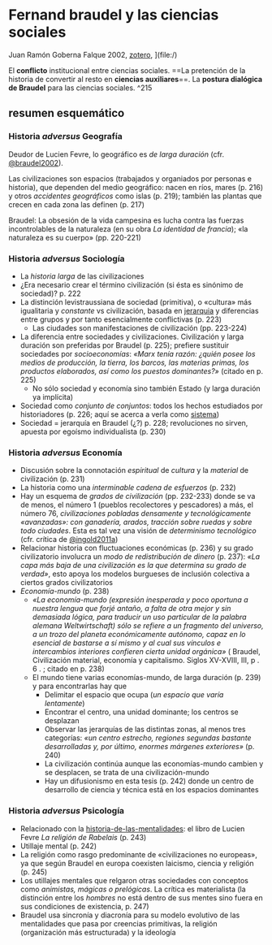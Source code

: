 # Fernand braudel y las ciencias sociales

Juan Ramón Goberna Falque 2002, [zotero](zotero://select/items/@gobernafalque2002), ](file:/)

El **conflicto** institucional entre ciencias sociales. ==La pretención de la historia de convertir al resto en **ciencias auxiliares**==. La **postura dialógica de Braudel** para las ciencias sociales. ^215

## resumen esquemático

### Historia *adversus* Geografía

Deudor de Lucien Fevre, lo geográfico es *de larga duración* (cfr. [@braudel2002](@braudel2002.md)).

Las civilizaciones son espacios (trabajados y organiados por personas e historia), que dependen del medio geográfico: nacen en ríos, mares (p. 216) y otros *accidentes geográficos* como islas (p. 219); también las plantas que crecen en cada zona las definen (p. 217)

Braudel: La obsesión de la vida campesina es lucha contra las fuerzas incontrolables de la naturaleza (en su obra *La identidad de francia*); «la naturaleza es su cuerpo» (pp. 220-221)

### Historia *adversus* Sociología

* La *historia larga* de las civilizaciones
* ¿Era necesario crear el término civilización (si ésta es sinónimo de sociedad)? p. 222
* La distinción levistraussiana de sociedad (primitiva), o «cultura» más igualitaria y *constante* vs civilización, basada en [jerarquia](jerarquia.md) y diferencias entre grupos y por tanto esencialmente conflictivas (p. 223)
  * Las ciudades son manifestaciones de civilización (pp. 223-224)
* La diferencia entre sociedades y civilizaciones. Civilización y larga duración son preferidas por Braudel (p. 225); prefiere sustituir sociedades por *socioeconomías*: *«Marx tenía razón: ¿quién posee los medios de producción, la tierra, los barcos, las materias primas, los productos elaborados, así como los puestos dominantes?»* (citado en p. 225)
  * No sólo sociedad y economía sino también Estado (y larga duración ya implícita)
* Sociedad como *conjunto de conjuntos*: todos los hechos estudiados por historiadores (p. 226; aquí se acerca a verla como [sistema](sistema.md))
* Sociedad = jerarquía en Braudel (¿?) p. 228; revoluciones no sirven, apuesta por egoísmo individualista (p. 230)

### Historia *adversus* Economía

* Discusión sobre la connotación *espiritual* de *cultura* y la *material* de civilización (p. 231)
* La historia como una *interminable cadena de esfuerzos* (p. 232)
* Hay un esquema de *grados de civilización* (pp. 232-233) donde se va de menos, el número 1 (pueblos recolectores y pescadores) a más, el número 76, *civilizaciones pobladas densamente y tecnológicamente «avanzadas»: con ganadería, arados, tracción sobre ruedas y sobre todo ciudades*. Esta es tal vez una visión de *determinismo tecnológico* (cfr. crítica de [@ingold2011a](@ingold2011a.md))
* Relacionar historia con fluctuaciones económicas (p. 236) y su grado civilizatorio involucra un *modo de redistribución de dinero* (p. 237): *«La capa más baja de una civilización es la que determina su grado de verdad»*, esto apoya los modelos burgueses de inclusión colectiva a ciertos grados civilizatorios
* *Economía-mundo* (p. 238)
  * *«La economía-mundo (expresión inesperada y poco oportuna a nuestra lengua que forjé antaño, a falta de otra mejor y sin demasiada lógica, para traducir un uso particular de la palabra alemana Weltwirtschaft) sólo se refiere a un fragmento del universo, a un trozo del planeta económicamente autónomo, capaz en lo esencial de bastarse a sí mismo y al cual sus vínculos e intercambios interiores confieren cierta unidad orgánica»* ( Braudel, Civilización material, economía y capitalismo. Siglos XV-XVIII, III, p . 6 . ; citado en p. 238)
  * El mundo tiene varias economías-mundo, de larga duración (p. 239) y para encontrarlas hay que
    * Delimitar el espacio que ocupa (*un espacio que varía lentamente*)
    * Encontrar el centro, una unidad dominante; los centros se desplazan
    * Observar las jerarquías de las distintas zonas, al menos tres categorías: *«un centro estrecho, regiones segundas bastante desarrolladas y, por último, enormes márgenes exteriores»* (p. 240)
    * La civilización continúa aunque las economías-mundo cambien y se desplacen, se trata de una civilización-mundo
    * Hay un difusionismo en esta tesis (p. 242) donde un centro de desarrollo de ciencia y técnica está en los espacios dominantes

### Historia *adversus* Psicología

* Relacionado con la [historia-de-las-mentalidades](historia-de-las-mentalidades.md): el libro de Lucien Fevre *La religión de Rabelais* (p. 243)
* Utillaje mental (p. 242)
* La religión como rasgo predominante de «civilizaciones no europeas», ya que según Braudel en europa coexisten laicismo, ciencia y religión (p. 245)
* Los utillajes mentales que relgaron otras sociedades con conceptos como *animistas, mágicas o prelógicas*. La crítica es materialista (la distinción entre los *hombres* no está dentro de sus mentes sino fuera en sus condiciones de existencia, p. 247)
* Braudel usa sincronía y diacronía para su modelo evolutivo de las mentalidades que pasa por creencias primitivas, la religión (organización más estructurada) y la ideología
